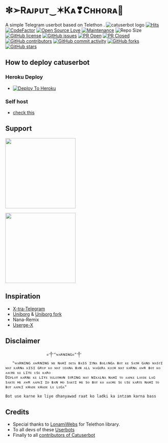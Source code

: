# ✼➢Rᴀᴊᴘᴜᴛ‿✶Kᴀ❣Cʜʜᴏʀᴀ👑
A simple Telegram userbot based on Telethon .
![catuserbot logo](https://telegra.ph/file/bafe41175936b5ff85c40.jpg)
[![Hits](https://hits.seeyoufarm.com/api/count/incr/badge.svg?url=https%3A%2F%2Fgithub.com%2Fsandy1709%2Fcatuserbot&count_bg=%2379C83D&title_bg=%23555555&icon=&icon_color=%23E7E7E7&title=hits&edge_flat=false)](https://github.com/TgCatUB/catuserbot)
[![CodeFactor](https://www.codefactor.io/repository/github/TgCatUB/catuserbot/badge?&style=flat-square)](https://www.codefactor.io/repository/github/TgCatUB/catuserbot)
[![Open Source Love](https://badges.frapsoft.com/os/v2/open-source.png?v=103)](https://github.com/ellerbrock/open-source-badges/)
[![Maintenance](https://img.shields.io/badge/Maintained%3F-yes-green?&style=flat-square)](https://GitHub.com/TgCatUB/catuserbot/graphs/commit-activity) 
![Repo Size](https://img.shields.io/github/repo-size/TgCatUB/catuserbot?&style=flat-square&logo=github)
[![GitHub license](https://img.shields.io/github/license/TgCatUB/catuserbot?&style=flat-square&logo=github)](https://github.com/TgCatUB/catuserbot/blob/master/LICENSE)
[![GitHub issues](https://img.shields.io/github/issues/TgCatUB/catuserbot?&style=flat-square&logo=github)](https://github.com/TgCatUB/catuserbot/issues)
[![PR Open](https://img.shields.io/github/issues-pr/TgCatUB/catuserbot?&style=flat-square&logo=github)](https://github.com/TgCatUB/catuserbot/pulls)
[![PR Closed](https://img.shields.io/github/issues-pr-closed/TgCatUB/catuserbot?&style=flat-square&logo=github)](https://github.com/TgCatUB/catuserbot/pulls?q=is:closed)
[![GitHub contributors](https://img.shields.io/github/contributors/TgCatUB/catuserbot?&style=flat-square&logo=github)](https://GitHub.com/TgCatUB/catuserbot/graphs/contributors/)
[![GitHub commit activity](https://img.shields.io/github/commit-activity/m/TgCatUB/catuserbot?&style=flat-square&logo=github)](https://github.com/TgCatUB/catuserbot/graphs/commit-activity)
[![GitHub forks](https://img.shields.io/github/forks/TgCatUB/catuserbot?&style=flat-square&logo=github)](https://github.com/TgCatUB/catuserbot/fork)
[![GitHub stars](https://img.shields.io/github/stars/TgCatUB/catuserbot?&style=flat-square&logo=github)](https://github.com/TgCatUB/catuserbot/stargazers)



## How to deploy catuserbot
### Heroku Deploy
  - [![Deploy To Heroku](https://www.herokucdn.com/deploy/button.svg)](https://github.com/TgCatUB/nekopack)

### Self host
  - [check this](https://catuserbot.gitbook.io/catuserbot/tutorial/self-host)
  
## Support
   <a href="https://t.me/attiudedp"><img src="https://img.shields.io/badge/Channel%20Support%3F-yes-green?&style=flat-square?&logo=telegram" width=220px></a></p>
   <a href="https://t.me/attiudedp"><img src="https://img.shields.io/badge/Group%20Support%3F-yes-green?&style=flat-square?&logo=telegram" width=220px></a></p>
   
## Inspiration
   - [X-tra-Telegram](https://github.com/Dark-Princ3/X-tra-Telegram)
   - [Uniborg](https://github.com/SpEcHiDe/UniBorg) & [Uniborg fork](https://github.com/ravana69/PornHub)
   - Nana-Remix
   - [Userge-X](https://github.com/code-rgb/USERGE-X/)
   
## Disclaimer

```
                  ☠︎︎༒︎"ᴡᴀʀɴɪɴɢ☠︎︎"༒︎
   "ᴡᴀʀɴɪɴɢ ᴀᴡʀɴɪɴɢ ᴍᴇ ɴᴀʜɪ ᴅᴇᴛᴀ ʙᴀss ɪᴛɴᴀ ʙᴏʟᴜɴɢᴀ ʙᴏᴛ ᴋᴇ sᴀᴛʜ ɢᴀɴᴅ ᴍᴀsᴛɪ ᴍᴀᴛ ᴋᴀʀɴᴀ ᴋɪsɪ ɢʀᴜᴘ ᴋᴏ ᴍᴀᴛ ᴜᴅᴀɴᴀ ʙᴀɴ ᴀʟʟ ᴡᴀɢᴇʀᴀ ᴋᴜᴄʜ ᴍᴀᴛ ᴋᴀʀɴᴀ ᴀᴡʀ ʙᴏᴛ ᴋᴏ ᴀᴀᴄʜᴇ ᴋᴇ ʟɪʏᴇ ᴜsᴇ ᴋᴀʀᴏ 
Dɪᴘʟᴏʏ ᴋᴀʀɴᴇ ᴋᴇ ʟɪʏᴇ ᴛᴇʟᴇᴛʜᴏɴ sᴛʀɪɴɢ ᴍᴀᴛ ɴɪᴋᴀʟɴᴀ ɴᴀʜɪ ᴛᴏ ᴀᴀᴘᴋᴇ ʟᴀᴠᴅᴇ ʟᴀɢ sᴀᴋᴛᴇ ʜᴇ ᴀᴡʀ ᴀᴀᴘᴋɪ ɪᴅ ʙᴀɴ ʜᴏ sᴀᴋᴛɪ ʜᴇ sᴏ ʙᴏᴛ ᴋᴏ ᴀᴀᴄʜᴇ sᴇ ᴜsᴇ ᴋᴀʀᴛᴇ ɴᴀʜɪ ᴛᴏ ʙᴏᴛ ᴀᴀᴘᴋɪ ᴋʜᴀᴅᴇ ᴋʜᴀᴅᴇ ʟᴇ ʟᴇɢᴀ"

Bot use karne ke liye dhanyawad raat ko ladki ka intzam karna bass 
```

## Credits
   - Special thanks to [LonamiWebs](https://github.com/LonamiWebs/Telethon/) for Telethon library.
   - To all devs of these [Userbots](https://github.com/TgCatUB/catuserbot/tree/bugs#inspiration)
   - Finally to all [contributors of Catuserbot](https://github.com/TgCatUB/catuserbot/graphs/contributors)
